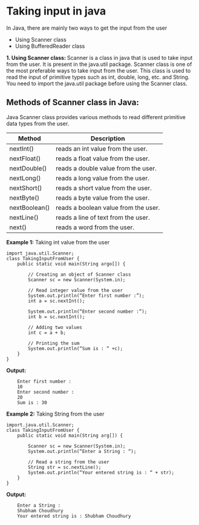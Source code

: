 # **Taking input in java**

In Java, there are mainly two ways to get the input from the user

- Using Scanner class
- Using BufferedReader class

<strong>1. Using Scanner class: </strong> Scanner is a class in java that is used to take input from the user. It is present in the java.util package. Scanner class is one of the most preferable ways to take input from the user. This class is used to read the input of primitive types such as int, double, long, etc. and String. You need to import the java.util package before using the Scanner class.

## **Methods of Scanner class in Java:**

Java Scanner class provides various methods to read different primitive data types from the user.

Method        | Description
--------------|----------------------------------
nextInt()     | reads an int value from the user.
nextFloat()   | reads a float value from the user.
nextDouble()  | reads a double value from the user.
nextLong()    | reads a long value from the user.
nextShort()   | reads a short value from the user.
nextByte()    | reads a byte value from the user.
nextBoolean() | reads a boolean value from the user.
nextLine()    | reads a line of text from the user.
next()        | reads a word from the user.

**Example 1:** Taking int value from the user

    import java.util.Scanner;
    class TakingInputFromUser {
        public static void main(String argo[]) {

            // Creating an object of Scanner class
            Scanner sc = new Scanner(System.in);

            // Read integer value from the user
            System.out.println(“Enter first number :”);
            int a = sc.nextInt();

            System.out.println(“Enter second number :”);
            int b = sc.nextInt();

            // Adding two values
            int c = a + b;

            // Printing the sum
            System.out.println(“Sum is : “ +c);
        }
    }

**Output:**
    
        Enter first number :
        10
        Enter second number :
        20
        Sum is : 30

**Example 2:** Taking String from the user

    import.java.util.Scanner;
    class TakingInputFromUser {
        public static void main(String arg[]) {

            Scanner sc = new Scanner(System.in);
            System.out.println(“Enter a String : “);

            // Read a string from the user
            String str = sc.nextLine();
            System.out.println(“Your entered string is : “ + str);
        }
    }

**Output:**
    
        Enter a String :
        Shubham Choudhury
        Your entered string is : Shubham Choudhury
